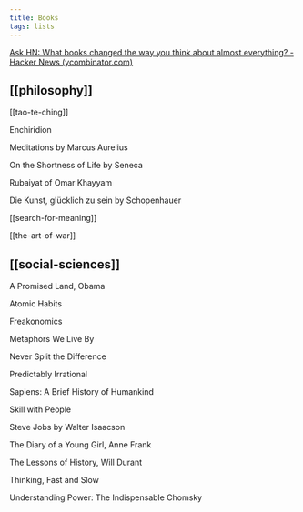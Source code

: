 ```yaml
---
title: Books
tags: lists 
---
```



[Ask HN: What books changed the way you think about almost everything? - Hacker News (ycombinator.com)](https://news.ycombinator.com/item?id=19087418)

## [[philosophy]]

[[tao-te-ching]]

Enchiridion 

Meditations by Marcus Aurelius 

On the Shortness of Life by Seneca 

Rubaiyat of Omar Khayyam

Die Kunst, glücklich zu sein by Schopenhauer

[[search-for-meaning]]

[[the-art-of-war]]



## [[social-sciences]]

A Promised Land, Obama

Atomic Habits

Freakonomics

Metaphors We Live By

Never Split the Difference

Predictably Irrational

Sapiens: A Brief History of Humankind

Skill with People

Steve Jobs by Walter Isaacson

The Diary of a Young Girl, Anne Frank

The Lessons of History, Will Durant

Thinking, Fast and Slow

Understanding Power: The Indispensable Chomsky